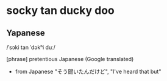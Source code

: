 # socky tan ducky doo
## Yapanese

/ˈsɔki tan ˈdəkʰi duː/

[phrase] pretentious Japanese (Google translated)
  - from Japanese "そう聞いたんだけど", "I've heard that but"